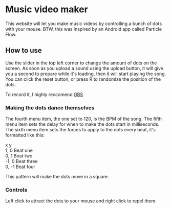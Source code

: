 # Music video maker

This website will let you make music videos by controlling a bunch of dots with your mouse. BTW, this was inspired by an Android app called Particle Flow.

## How to use

Use the slider in the top left corner to change the amount of dots on the screen.
As soon as you upload a sound using the upload button, it will give you a second to prepare while it's loading, then it will start playing the song. You can click the reset button, or press R to randomize the position of the dots.

To record it, I highly reccomend [OBS](https://obsproject.com/)

### Making the dots dance themselves

The fourth menu item, the one set to 120, is the BPM of the song. The fifth menu item sets the delay for when to make the dots start in milliseconds. The sixth menu item sets the forces to apply to the dots every beat, it's formatted like this:

x   y<br>
1, 0  Beat one<br>
0, 1  Beat two<br>
-1, 0 Beat three<br>
0, -1 Beat four<br>

This pattern will make the dots move in a square.

### Controls

Left click to attract the dots to your mouse and right click to repel them.
